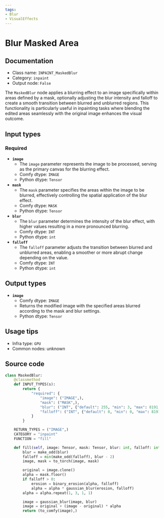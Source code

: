 ```yaml
---
tags:
- Blur
- VisualEffects
---
```


# Blur Masked Area
## Documentation
- Class name: `INPAINT_MaskedBlur`
- Category: `inpaint`
- Output node: `False`

The `MaskedBlur` node applies a blurring effect to an image specifically within areas defined by a mask, optionally adjusting the blur intensity and falloff to create a smooth transition between blurred and unblurred regions. This functionality is particularly useful in inpainting tasks where blending the edited areas seamlessly with the original image enhances the visual outcome.
## Input types
### Required
- **`image`**
    - The `image` parameter represents the image to be processed, serving as the primary canvas for the blurring effect.
    - Comfy dtype: `IMAGE`
    - Python dtype: `Tensor`
- **`mask`**
    - The `mask` parameter specifies the areas within the image to be blurred, effectively controlling the spatial application of the blur effect.
    - Comfy dtype: `MASK`
    - Python dtype: `Tensor`
- **`blur`**
    - The `blur` parameter determines the intensity of the blur effect, with higher values resulting in a more pronounced blurring.
    - Comfy dtype: `INT`
    - Python dtype: `int`
- **`falloff`**
    - The `falloff` parameter adjusts the transition between blurred and unblurred areas, enabling a smoother or more abrupt change depending on the value.
    - Comfy dtype: `INT`
    - Python dtype: `int`
## Output types
- **`image`**
    - Comfy dtype: `IMAGE`
    - Returns the modified image with the specified areas blurred according to the mask and blur settings.
    - Python dtype: `Tensor`
## Usage tips
- Infra type: `GPU`
- Common nodes: unknown


## Source code
```python
class MaskedBlur:
    @classmethod
    def INPUT_TYPES(s):
        return {
            "required": {
                "image": ("IMAGE",),
                "mask": ("MASK",),
                "blur": ("INT", {"default": 255, "min": 3, "max": 8191, "step": 1}),
                "falloff": ("INT", {"default": 0, "min": 0, "max": 8191, "step": 1}),
            }
        }

    RETURN_TYPES = ("IMAGE",)
    CATEGORY = "inpaint"
    FUNCTION = "fill"

    def fill(self, image: Tensor, mask: Tensor, blur: int, falloff: int):
        blur = make_odd(blur)
        falloff = min(make_odd(falloff), blur - 2)
        image, mask = to_torch(image, mask)

        original = image.clone()
        alpha = mask.floor()
        if falloff > 0:
            erosion = binary_erosion(alpha, falloff)
            alpha = alpha * gaussian_blur(erosion, falloff)
        alpha = alpha.repeat(1, 3, 1, 1)

        image = gaussian_blur(image, blur)
        image = original + (image - original) * alpha
        return (to_comfy(image),)

```
